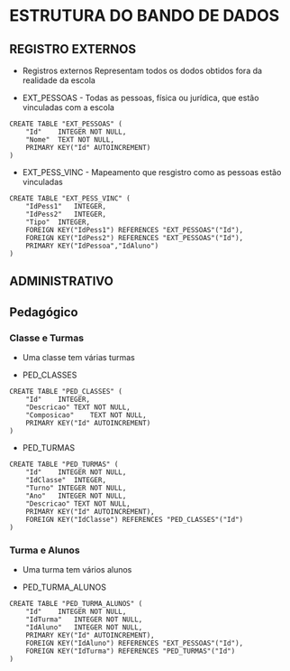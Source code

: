 # ESTRUTURA DO BANDO DE DADOS

## REGISTRO EXTERNOS

* Registros externos Representam todos os dodos obtidos fora da realidade da escola

* EXT_PESSOAS - Todas as pessoas, física ou jurídica, que estão vinculadas com a escola

```
CREATE TABLE "EXT_PESSOAS" (
	"Id"	INTEGER NOT NULL,
	"Nome"	TEXT NOT NULL,
	PRIMARY KEY("Id" AUTOINCREMENT)
)
```

* EXT_PESS_VINC - Mapeamento que resgistro como as pessoas estão vinculadas

```
CREATE TABLE "EXT_PESS_VINC" (
	"IdPess1"	INTEGER,
	"IdPess2"	INTEGER,
	"Tipo"	INTEGER,
	FOREIGN KEY("IdPess1") REFERENCES "EXT_PESSOAS"("Id"),
	FOREIGN KEY("IdPess2") REFERENCES "EXT_PESSOAS"("Id"),
	PRIMARY KEY("IdPessoa","IdAluno")
)
```

## ADMINISTRATIVO

## Pedagógico

### Classe e Turmas

* Uma classe tem várias turmas

* PED_CLASSES
```
CREATE TABLE "PED_CLASSES" (
	"Id"	INTEGER,
	"Descricao"	TEXT NOT NULL,
	"Composicao"	TEXT NOT NULL,
	PRIMARY KEY("Id" AUTOINCREMENT)
)
```

* PED_TURMAS

```
CREATE TABLE "PED_TURMAS" (
	"Id"	INTEGER NOT NULL,
	"IdClasse"	INTEGER,
	"Turno"	INTEGER NOT NULL,
	"Ano"	INTEGER NOT NULL,
	"Descricao"	TEXT NOT NULL,
	PRIMARY KEY("Id" AUTOINCREMENT),
	FOREIGN KEY("IdClasse") REFERENCES "PED_CLASSES"("Id")
)
```

### Turma e Alunos

* Uma turma tem vários alunos

* PED_TURMA_ALUNOS

```
CREATE TABLE "PED_TURMA_ALUNOS" (
	"Id"	INTEGER NOT NULL,
	"IdTurma"	INTEGER NOT NULL,
	"IdAluno"	INTEGER NOT NULL,
	PRIMARY KEY("Id" AUTOINCREMENT),
	FOREIGN KEY("IdAluno") REFERENCES "EXT_PESSOAS"("Id"),
	FOREIGN KEY("IdTurma") REFERENCES "PED_TURMAS"("Id")
)
```